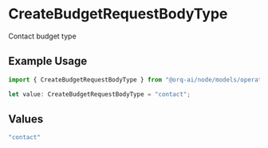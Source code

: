 # CreateBudgetRequestBodyType

Contact budget type

## Example Usage

```typescript
import { CreateBudgetRequestBodyType } from "@orq-ai/node/models/operations";

let value: CreateBudgetRequestBodyType = "contact";
```

## Values

```typescript
"contact"
```